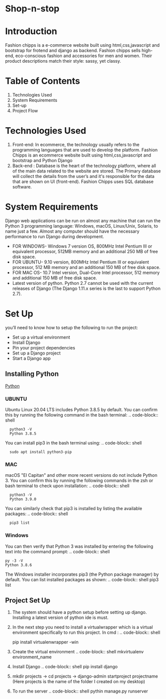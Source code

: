 # Shop-n-stop
# Introduction 

Fashion chipps is a e-commerce website built using html,css,javascript and bootstrap for frotend and django as backend. Fashion chipps sells high-end, eco-conscious fashion and accessories for men and women. Their product descriptions match their style: sassy, yet classy.

# Table of Contents
1) Technologies Used
2) System Requirements
3) Set-up
4) Project Flow 

# Technologies Used 
1) Front-end: In ecommerce, the technology usually refers to the programming languages that are used to develop the platform. Fashion Chipps is an ecommerce website built using html,css,javascript and bootstrap and Python Django
2) Back-end : Database is the heart of the technology platform, where all of the main data related to the website are stored. The Primary database will collect the details from the user’s and it's responsible for the data that are shown on UI (front-end). Fashion Chipps uses SQL database software.

# System Requirements
Django web applications can be run on almost any machine that can run the Python 3 programming language: Windows, macOS, Linux/Unix, Solaris, to name just a few. Almost any computer should have the necessary performance to run Django during development.
- FOR WINDOWS- Windows 7 version OS, 800MHz Intel Pentium III or equivalent processor, 512MB memory and an additional 250 MB of free disk space.
- FOR UBUNTU- 9.10 version, 800MHz Intel Pentium III or equivalent processor, 512 MB memory and an additional 150 MB of free disk space.
- FOR MAC OS- 10.7 Intel version, Dual-Core Intel processor, 512 memory and additional 150 MB of free disk space.
- Latest version of python. Python 2.7 cannot be used with the current releases of Django (The Django 1.11.x series is the last to support Python 2.7).

# Set Up
you’ll need to know how to setup the following to run the project:

- Set up a virtual environment
- Install Django
- Pin your project dependencies
- Set up a Django project
- Start a Django app


## Installing Python 
[Python](https://www.python.org/downloads/)

### UBUNTU
Ubuntu Linux 20.04 LTS includes Python 3.8.5 by default. You can confirm this by running the following command in the bash terminal:
 .. code-block:: shell

      python3 -V
      Python 3.8.5
You can install pip3 in the bash terminal using:
 .. code-block:: shell
      
      sudo apt install python3-pip
### MAC
macOS "El Capitan" and other more recent versions do not include Python 3. You can confirm this by running the following commands in the zsh or bash terminal to check upon installation:
 .. code-block:: shell
      
      python3 -V
      Python 3.9.0
      
You can similarly check that pip3 is installed by listing the available packages:
 .. code-block:: shell
 
      pip3 list
      
### Windows 
You can then verify that Python 3 was installed by entering the following text into the command prompt:
.. code-block:: shell

    py -3 -V
    Python 3.8.6
    
The Windows installer incorporates pip3 (the Python package manager) by default. You can list installed packages as shown:
.. code-block:: shell
    pip3 list
    

## Project Set Up 
1) The system should have a python setup before setting up django. Installing a latest version of python ide is must.
2) In the next step you need to install a virtualwrapper which is a virtual environment specifically to run this project. 
In cmd : 
.. code-block:: shell

     pip install virtualenwrapper -win
     
4) Create the virtual environment
.. code-block:: shell
   mkvirtualenv environment_name
6) Install Django 
.. code-block:: shell
   pip install django
8) mkdir projects -> cd projects -> django-admin startproject projectname (Here projects is the name of the folder I created on my desktop)
9) To run  the server
.. code-block:: shell
   pythin manage.py runserver
